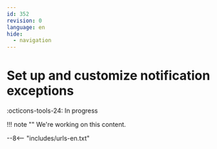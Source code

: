 ```yaml
---
id: 352
revision: 0
language: en
hide:
  - navigation
---
```


# Set up and customize notification exceptions

 :octicons-tools-24: In progress

!!! note ""
     We're working on this content.

--8<-- "includes/urls-en.txt"